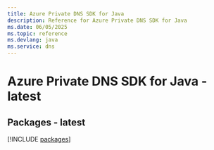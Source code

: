 ```yaml
---
title: Azure Private DNS SDK for Java
description: Reference for Azure Private DNS SDK for Java
ms.date: 06/05/2025
ms.topic: reference
ms.devlang: java
ms.service: dns
---
```

# Azure Private DNS SDK for Java - latest
## Packages - latest
[!INCLUDE [packages](private-dns-index.md)]